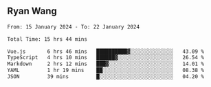 ## Ryan Wang

<!--START_SECTION:waka-->

```txt
From: 15 January 2024 - To: 22 January 2024

Total Time: 15 hrs 44 mins

Vue.js       6 hrs 46 mins   ██████████▓░░░░░░░░░░░░░░   43.09 %
TypeScript   4 hrs 10 mins   ██████▓░░░░░░░░░░░░░░░░░░   26.54 %
Markdown     2 hrs 12 mins   ███▓░░░░░░░░░░░░░░░░░░░░░   14.01 %
YAML         1 hr 19 mins    ██░░░░░░░░░░░░░░░░░░░░░░░   08.38 %
JSON         39 mins         █░░░░░░░░░░░░░░░░░░░░░░░░   04.20 %
```

<!--END_SECTION:waka-->
